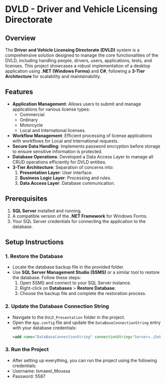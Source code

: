 # DVLD - Driver and Vehicle Licensing Directorate

## Overview
The **Driver and Vehicle Licensing Directorate (DVLD)** system is a comprehensive solution designed to manage the core functionalities of the DVLD, including handling people, drivers, users, applications, tests, and licenses. This project showcases a robust implementation of a desktop application using **.NET (Windows Forms)** and **C#**, following a **3-Tier Architecture** for scalability and maintainability.

## Features
- **Application Management**: Allows users to submit and manage applications for various license types:
  - Commercial
  - Ordinary
  - Motorcycle
  - Local and International licenses.
- **Workflow Management**: Efficient processing of license applications with workflows for Local and International requests.
- **Secure Data Handling**: Implements password encryption before storage to ensure sensitive information is protected.
- **Database Operations**: Developed a Data Access Layer to manage all CRUD operations efficiently for DVLD entities.
- **3-Tier Architecture**: Separation of concerns into:
  1. **Presentation Layer**: User interface.
  2. **Business Logic Layer**: Processing and rules.
  3. **Data Access Layer**: Database communication.

## Prerequisites
1. **SQL Server** installed and running.
2. A compatible version of the **.NET Framework** for Windows Forms.
3. Your SQL Server credentials for connecting the application to the database.

## Setup Instructions
### 1. Restore the Database
- Locate the database backup file in the provided folder.
- Use **SQL Server Management Studio (SSMS)** or a similar tool to restore the database. Follow these steps:
  1. Open SSMS and connect to your SQL Server instance.
  2. Right-click on **Databases** > **Restore Database**.
  3. Choose the backup file and complete the restoration process.

### 2. Update the Database Connection String
- Navigate to the `DVLD_Presentation` folder in the project.
- Open the `App.config` file and update the `DataBaseConnectionString` entry with your database credentials:
  ```xml
  <add name="DataBaseConnectionString" connectionString="Server=.;Database=DVLD;User Id=your-username;Password=your-password;"/>
### 3. Run the Project
- After setting up everything, you can run the project using the following credentials:
- Username: Ismaeel_Moussa
- Password: 5587

